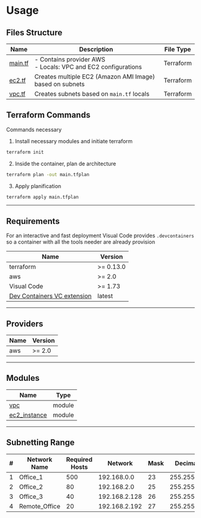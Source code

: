 # Usage

## 

## Files Structure

| Name               | Description                                                     | File Type |
| ------------------ | --------------------------------------------------------------- | --------- |
| [main.tf](main.tf) | - Contains provider AWS<br>- Locals: VPC and EC2 configurations | Terraform |
| [ec2.tf](ec2.tf)   | Creates multiple EC2 (Amazon AMI Image) based on subnets        | Terraform |
| [vpc.tf](vpc.tf)   | Creates subnets based on `main.tf` locals                       | Terraform |

## Terraform Commands

Commands necessary

1. Install necessary modules and initiate terraform

```sh
terraform init
```

2. Inside the container, plan de architecture

```sh
terraform plan -out main.tfplan
```

3. Apply planification

```sh
terraform apply main.tfplan
```

---

## Requirements

For an interactive and fast deployment Visual Code provides `.devcontainers` so a container with all the tools needer are already provision

| Name                                                                                                                  | Version   |
| --------------------------------------------------------------------------------------------------------------------- | --------- |
| terraform                                                                                                             | >= 0.13.0 |
| aws                                                                                                                   | >= 2.0    |
| Visual Code                                                                                                           | >= 1.73   |
| [Dev Containers VC extension](https://marketplace.visualstudio.com/items?itemName=ms-vscode-remote.remote-containers) | latest |

---

## Providers

| Name      | Version   |
| --------- | --------- |
| aws       | >= 2.0    |

---

## Modules

| Name                                                                                                | Type   |
| --------------------------------------------------------------------------------------------------- | ------ |
| [vpc](https://registry.terraform.io/modules/terraform-aws-modules/vpc/aws/latest)                   | module |
| [ec2_instance](https://registry.terraform.io/modules/terraform-aws-modules/ec2-instance/aws/latest) | module |

---

## Subnetting Range

| #   | Network   Name | Required   Hosts | Network       | Mask | Decimal   Mask  | Obtained   Hosts | First   Usable Host | Last   Usable Host | Broadcast   Address |
| --- | -------------- | ---------------- | ------------- | ---- | --------------- | ---------------- | ------------------- | ------------------ | ------------------- |
| 1   | Office_1       | 500              | 192.168.0.0   | 23   | 255.255.254.0   | 510              | 192.168.0.1         | 192.168.1.254      | 192.168.1.255       |
| 2   | Office_2       | 80               | 192.168.2.0   | 25   | 255.255.255.128 | 126              | 192.168.2.1         | 192.168.2.126      | 192.168.2.127       |
| 3   | Office_3       | 40               | 192.168.2.128 | 26   | 255.255.255.192 | 62               | 192.168.2.129       | 192.168.2.190      | 192.168.2.191       |
| 4   | Remote_Office  | 20               | 192.168.2.192 | 27   | 255.255.255.224 | 30               | 192.168.2.193       | 192.168.2.222      | 192.168.2.223       |

